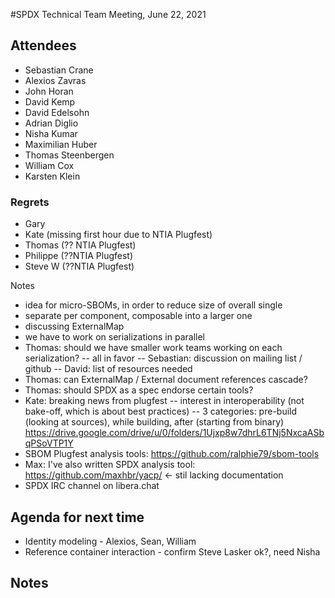 #SPDX Technical Team Meeting, June 22, 2021

## Attendees
* Sebastian Crane
* Alexios Zavras
* John Horan
* David Kemp
* David Edelsohn
* Adrian Diglio
* Nisha Kumar
* Maximilian Huber
* Thomas Steenbergen
* William Cox
* Karsten Klein

### Regrets
* Gary
* Kate (missing first hour due to NTIA Plugfest)
* Thomas (?? NTIA Plugfest)
* Philippe (??NTIA Plugfest)
* Steve W (??NTIA Plugfest)

Notes

- idea for micro-SBOMs, in order to reduce size of overall single
- separate per component, composable into a larger one
- discussing ExternalMap
- we have to work on serializations in parallel
- Thomas: should we have smaller work teams working on each serialization?
-- all in favor
-- Sebastian: discussion on mailing list / github
-- David: list of resources needed
- Thomas: can ExternalMap / External document references cascade?
- Thomas: should SPDX as a spec endorse certain tools?
- Kate: breaking news from plugfest
-- interest in interoperability (not bake-off, which is about best practices)
-- 3 categories: pre-build (looking at sources), while building, after (starting from binary)
https://drive.google.com/drive/u/0/folders/1Ujxp8w7dhrL6TNj5NxcaASbqPSoVTP1Y
- SBOM Plugfest analysis tools: https://github.com/ralphie79/sbom-tools
- Max: I've also written SPDX analysis tool: https://github.com/maxhbr/yacp/ <- stil lacking documentation
- SPDX IRC channel on libera.chat


## Agenda for next time
* Identity modeling - Alexios, Sean, William
* Reference container interaction - confirm Steve Lasker ok?,  need Nisha

## Notes

